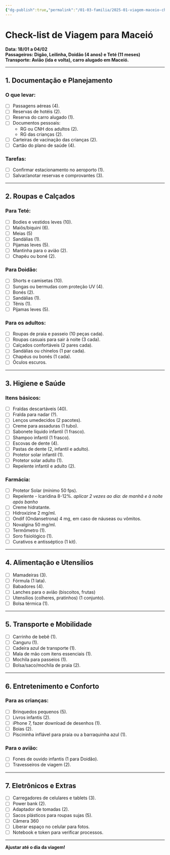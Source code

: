 ```yaml
---
{"dg-publish":true,"permalink":"/01-03-familia/2025-01-viagem-maceio-checklist/","tags":["gardenEntry"]}
---
```



# Check-list de Viagem para Maceió  

**Data: 18/01 a 04/02**  
**Passageiros: Digão, Leilinha, Doidão (4 anos) e Teté (11 meses)**  
**Transporte: Avião (ida e volta), carro alugado em Maceió.**  

-- -

## 1. Documentação e Planejamento  
### O que levar:  
- [ ] Passagens aéreas (4).  
- [ ] Reservas de hotéis (2).  
- [ ] Reserva do carro alugado (1).  
- [ ] Documentos pessoais:  
  - RG ou CNH dos adultos (2).  
  - RG das crianças (2).  
- [ ] Carteiras de vacinação das crianças (2).  
- [ ] Cartão do plano de saúde (4).  
### Tarefas:  
- [ ] Confirmar estacionamento no aeroporto (1).  
- [ ] Salvar/anotar reservas e comprovantes (3).  

---
## 2. Roupas e Calçados  
### Para Teté:  
- [ ] Bodies e vestidos leves (10).  
- [ ] Maiôs/biquini (6).  
- [ ] Meias (5)
- [ ] Sandálias (1).  
- [ ] Pijamas leves (5).  
- [ ] Mantinha para o avião (2).  
- [ ] Chapéu ou boné (2).  
### Para Doidão:  
- [ ] Shorts e camisetas (10).  
- [ ] Sungas ou bermudas com proteção UV (4).  
- [ ] Bonés (2).  
- [ ] Sandálias (1).  
- [ ] Tênis (1).  
- [ ] Pijamas leves (5).  
### Para os adultos:  
- [ ] Roupas de praia e passeio (10 peças cada).  
- [ ] Roupas casuais para sair à noite (3 cada).  
- [ ] Calçados confortáveis (2 pares cada).  
- [ ] Sandálias ou chinelos (1 par cada).  
- [ ] Chapéus ou bonés (1 cada).  
- [ ] Óculos escuros.

---
## 3. Higiene e Saúde  
### Itens básicos:  
- [ ] Fraldas descartáveis (40).  
- [ ] Fralda para nadar (?).
- [ ] Lenços umedecidos (2 pacotes).  
- [ ] Creme para assaduras (1 tubo).  
- [ ] Sabonete líquido infantil (1 frasco).  
- [ ] Shampoo infantil (1 frasco).  
- [ ] Escovas de dente (4).  
- [ ] Pastas de dente (2, infantil e adulto).  
- [ ] Protetor solar infantil (1).  
- [ ] Protetor solar adulto (1).  
- [ ] Repelente infantil e adulto (2).  

### Farmácia:  
- [ ] Protetor Solar (mínimo 50 fps).
- [ ] Repelente - Icaridina 8-12%. *aplicar 2 vezes ao dia: de manhã e à noite após banho*
- [ ] Creme hidratante.
- [ ] Hidroxizine 2 mg/ml.
- [ ] Ondif (Ondansetrona) 4 mg, em caso de náuseas ou vômitos.
- [ ] Novalgina 50 mg/ml.
- [ ] Termômetro (1).  
- [ ] Soro fisiológico (1).  
- [ ] Curativos e antisséptico (1 kit).  

---
## 4. Alimentação e Utensílios  
- [ ] Mamadeiras (3).  
- [ ] Fórmula (1 lata).  
- [ ] Babadores (4).  
- [ ] Lanches para o avião (biscoitos, frutas)
- [ ] Utensílios (colheres, pratinhos) (1 conjunto).  
- [ ] Bolsa térmica (1).  

---
## 5. Transporte e Mobilidade  
- [ ] Carrinho de bebê (1).
- [ ] Canguru (1).  
- [ ] Cadeira azul de transporte (1).  
- [ ] Mala de mão com itens essenciais (1).  
- [ ] Mochila para passeios (1). 
- [ ] Bolsa/saco/mochila de praia (2).

---
## 6. Entretenimento e Conforto  
### Para as crianças:  
- [ ] Brinquedos pequenos (5).  
- [ ] Livros infantis (2).  
- [ ] iPhone 7, fazer download de desenhos (1).  
- [ ] Boias (2).  
- [ ] Piscininha inflável para praia ou a barraquinha azul (1).  
### Para o avião:  
- [ ] Fones de ouvido infantis (1 para Doidão).  
- [ ] Travesseiros de viagem (2).  

---
## 7. Eletrônicos e Extras  
- [ ] Carregadores de celulares e tablets (3).  
- [ ] Power bank (2).  
- [ ] Adaptador de tomadas (2).  
- [ ] Sacos plásticos para roupas sujas (5).  
- [ ] Câmera 360
- [ ] Liberar espaço no celular para fotos.  
- [ ] Notebook e token para verificar processos.

---

**Ajustar até o dia da viagem!**  
